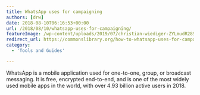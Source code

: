 ```yaml
---
title: WhatsApp uses for campaigning
authors: [drw]
date: 2018-08-10T06:16:53+00:00
url: /2018/08/10/whatsapp-uses-for-campaigning/
featureImage: /wp-content/uploads/2019/07/christian-wiediger-ZYLmudR28SA-unsplash-1080x720-1.jpg
redirect_url: https://commonslibrary.org/how-to-whatsapp-uses-for-campaigning/
category:
  - 'Tools and Guides'

---
```

WhatsApp is a mobile application used for one-to-one, group, or broadcast messaging. It is free, encrypted end-to-end, and is one of the most widely used mobile apps in the world, with over 4.93 billion active users in 2018.
